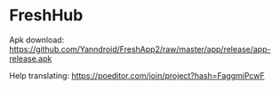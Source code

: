 # FreshHub

Apk download: https://github.com/Yanndroid/FreshApp2/raw/master/app/release/app-release.apk

Help translating: https://poeditor.com/join/project?hash=FaggmiPcwF
